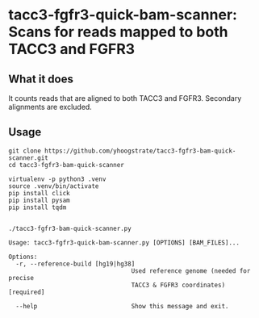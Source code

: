 
# tacc3-fgfr3-quick-bam-scanner: Scans for reads mapped to both TACC3 and FGFR3

## What it does

It counts reads that are aligned to both TACC3 and FGFR3. Secondary alignments are excluded.

## Usage

```
git clone https://github.com/yhoogstrate/tacc3-fgfr3-bam-quick-scanner.git
cd tacc3-fgfr3-bam-quick-scanner

virtualenv -p python3 .venv
source .venv/bin/activate
pip install click
pip install pysam
pip install tqdm


./tacc3-fgfr3-bam-quick-scanner.py
```

```
Usage: tacc3-fgfr3-quick-bam-scanner.py [OPTIONS] [BAM_FILES]...

Options:
  -r, --reference-build [hg19|hg38]
                                  Used reference genome (needed for precise
                                  TACC3 & FGFR3 coordinates)  [required]

  --help                          Show this message and exit.

```
